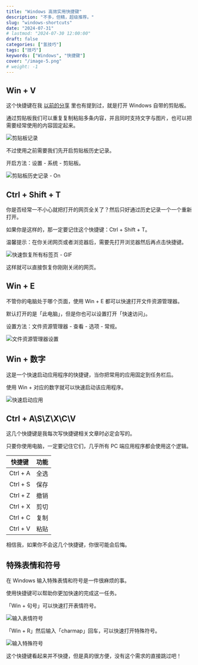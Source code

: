 ```yaml
---
title: "Windows 高效实用快捷键"
description: "不多，但精，超级推荐。"
slug: "windows-shortcuts"
date: "2024-07-31"
# lastmod: "2024-07-30 12:00:00"
draft: false
categories: ["氢技巧"]
tags: ["技巧"]
keywords: ["Windows", "快捷键"]
cover: "/image-5.png"
# weight: -1
---
```


## Win + V

这个快捷键在我 [以前的分享](/p/windows-feature-tips) 里也有提到过，就是打开 Windows 自带的剪贴板。

通过剪贴板我们可以重复复制粘贴多条内容，并且同时支持文字与图片，也可以把需要经常使用的内容固定起来。

![剪贴板记录](image.png)

不过使用之前需要我们先开启剪贴板历史记录。

开启方法：设置 - 系统 - 剪贴板。

![剪贴板历史记录 - On](image-1.png)

## Ctrl + Shift + T

你是否经常一不小心就把打开的网页全关了？然后只好通过历史记录一个一个重新打开。

如果你是这样的，那一定要记住这个快捷键：Ctrl + Shift + T。

温馨提示：在你关闭网页或者浏览器后，需要先打开浏览器然后再点击快捷键。

![快速恢复所有标签页 - GIF](image-2.gif)

这样就可以直接恢复你刚刚关闭的网页。

## Win + E

不管你的电脑处于哪个页面，使用 Win + E 都可以快速打开文件资源管理器。

默认打开的是「此电脑」，但是你也可以设置打开「快速访问」。

设置方法：文件资源管理器 - 查看 - 选项 - 常规。

![文件资源管理器设置](image-3.png)

## Win + 数字

这是一个快速启动应用程序的快捷键，当你把常用的应用固定到任务栏后。

使用 Win + 对应的数字就可以快速启动该应用程序。

![快速启动应用](image-4.png)

## Ctrl + A\S\Z\X\C\V

这几个快捷键是我每次写快捷键相关文章时必定会写的。

只要你使用电脑，一定要记住它们，几乎所有 PC 端应用程序都会使用这个逻辑。

| 快捷键 | 功能 |
| :-: | :-: |
| Ctrl + A | 全选 |
| Ctrl + S | 保存 |
| Ctrl + Z | 撤销 |
| Ctrl + X | 剪切 |
| Ctrl + C | 复制 |
| Ctrl + V | 粘贴 |

相信我，如果你不会这几个快捷键，你很可能会后悔。

## 特殊表情和符号

在 Windows 输入特殊表情和符号是一件很麻烦的事。

使用快捷键可以帮助你更加快速的完成这一任务。

「Win + 句号」可以快速打开表情符号。

![输入表情符号](image-5.png)

「Win + R」然后输入「charmap」回车，可以快速打开特殊符号。

![输入特殊符号](image-6.png)

这个快捷键看起来并不快捷，但是真的很方便，没有这个需求的直接跳过吧！